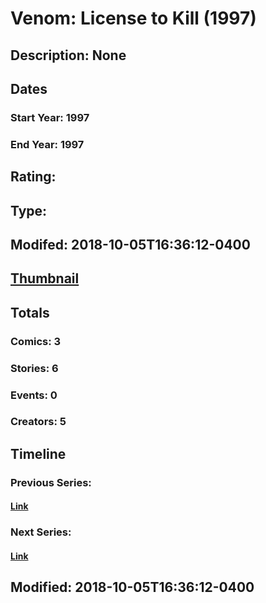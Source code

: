 # Venom: License to Kill (1997)
## Description: None
## Dates
### Start Year: 1997
### End Year: 1997
## Rating: 
## Type: 
## Modifed: 2018-10-05T16:36:12-0400
## [Thumbnail](http://i.annihil.us/u/prod/marvel/i/mg/c/50/5bb7cb339ad92.jpg)
## Totals
### Comics: 3
### Stories: 6
### Events: 0
### Creators: 5
## Timeline
### Previous Series: 
#### [Link]()
### Next Series: 
#### [Link]()
## Modified: 2018-10-05T16:36:12-0400